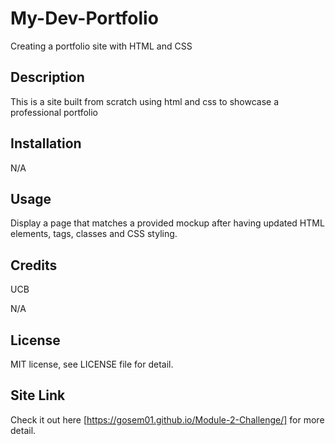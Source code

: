 # My-Dev-Portfolio
Creating a portfolio site with HTML and CSS

## Description

This is a site built from scratch using html and css to showcase a professional portfolio

## Installation

N/A

## Usage
Display a page that matches a provided mockup after having updated HTML elements, tags, classes and CSS styling.

## Credits

UCB

N/A

## License

MIT license, see LICENSE file for detail.

## Site Link
Check it out here [https://gosem01.github.io/Module-2-Challenge/] for more detail.
